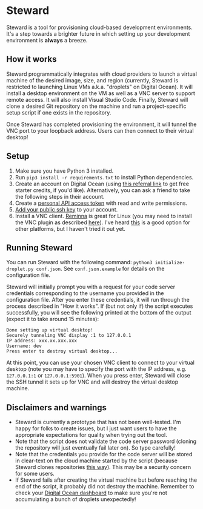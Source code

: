 # Steward

Steward is a tool for provisioning cloud-based development environments. It's a step towards a brighter future in which setting up your development environment is **always** a breeze.

## How it works

Steward programmatically integrates with cloud providers to launch a virtual machine of the desired image, size, and region (currently, Steward is restricted to launching Linux VMs a.k.a. "droplets" on Digital Ocean). It will install a desktop environment on the VM as well as a VNC server to support remote access. It will also install Visual Studio Code. Finally, Steward will clone a desired Git repository on the machine and run a project-specific setup script if one exists in the repository.

Once Steward has completed provisioning the environment, it will tunnel the VNC port to your loopback address. Users can then connect to their virtual desktop!

## Setup

1. Make sure you have Python 3 installed.
2. Run `pip3 install -r requirements.txt` to install Python dependencies.
3. Create an account on Digital Ocean (using [this referral link](https://m.do.co/c/8cc2e62053f0) to get free starter credits, if you'd like). Alternatively, you can ask a friend to take the following steps in their account.
4. Create a [personal API access token](https://www.digitalocean.com/docs/apis-clis/api/create-personal-access-token/) with read and write permissions.
5. [Add your public ssh key](https://www.digitalocean.com/docs/droplets/how-to/add-ssh-keys/to-account/) to your account.
6. Install a VNC client. [Reminna](https://remmina.org/) is great for Linux (you may need to install the VNC plugin as described [here](https://wiki.archlinux.org/index.php/Remmina)). I've heard [this](https://www.realvnc.com/en/connect/download/viewer/windows/) is a good option for other platforms, but I haven't tried it out yet.

## Running Steward

You can run Steward with the following command: `python3 initialize-droplet.py conf.json`. See `conf.json.example` for details on the configuration file.

Steward will initially prompt you with a request for your code server credentials corresponding to the username you provided in the configuration file. After you enter these credentials, it will run through the process described in "How it works". If (but not only if) the script executes successfully, you will see the following printed at the bottom of the output (expect it to take around 15 minutes):

```
Done setting up virtual desktop!
Securely tunneling VNC display :1 to 127.0.0.1
IP address: xxx.xx.xxx.xxx
Username: dev
Press enter to destroy virtual desktop...
```
At this point, you can use your chosen VNC client to connect to your virtual desktop (note you may have to specify the port with the IP address, e.g. `127.0.0.1:1` or `127.0.0.1:5901`). When you press enter, Steward will close the SSH tunnel it sets up for VNC and will destroy the virtual desktop machine.

## Disclaimers and warnings

* Steward is currently a prototype that has not been well-tested. I'm happy for folks to create issues, but I just want users to have the appropriate expectations for quality when trying out the tool.
* Note that the script does not validate the code server password (cloning the repository will just eventually fail later on). So type carefully!
* Note that the credentials you provide for the code server will be stored in clear-text on the cloud machine started by the script (because Steward clones repositories [this way](https://stackoverflow.com/a/10054470)). This may be a security concern for some users.
* If Steward fails after creating the virtual machine but before reaching the end of the script, it probably did not destroy the machine. Remember to check your [Digital Ocean dashboard](https://cloud.digitalocean.com/droplets) to make sure you're not accumulating a bunch of droplets unexpectedly!
